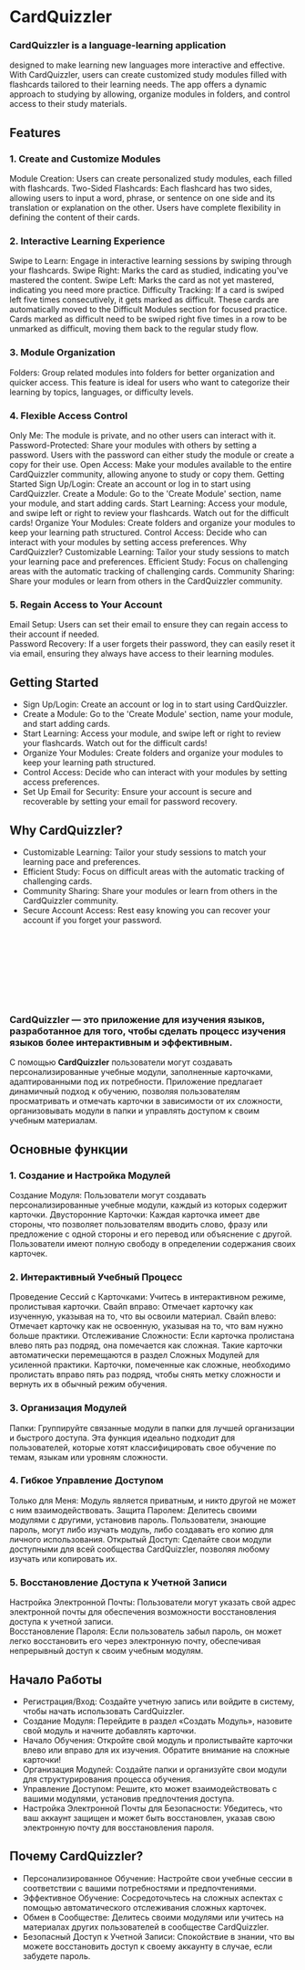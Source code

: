 # CardQuizzler
### CardQuizzler is a language-learning application
designed to make learning new languages more interactive and effective.
With CardQuizzler, users can create customized study modules filled with flashcards tailored to their learning needs.
The app offers a dynamic approach to studying by allowing, organize modules in folders, and control access to their study materials.

## Features
### 1. Create and Customize Modules
   Module Creation: Users can create personalized study modules, each filled with flashcards.
   Two-Sided Flashcards: Each flashcard has two sides, allowing users to input a word, phrase, or sentence on one side and its translation or explanation on the other. Users have complete flexibility in defining the content of their cards.
### 2. Interactive Learning Experience
   Swipe to Learn: Engage in interactive learning sessions by swiping through your flashcards.
   Swipe Right: Marks the card as studied, indicating you've mastered the content.
   Swipe Left: Marks the card as not yet mastered, indicating you need more practice.
   Difficulty Tracking:
   If a card is swiped left five times consecutively, it gets marked as difficult. These cards are automatically moved to the Difficult Modules section for focused practice.
   Cards marked as difficult need to be swiped right five times in a row to be unmarked as difficult, moving them back to the regular study flow.
### 3. Module Organization
   Folders: Group related modules into folders for better organization and quicker access. This feature is ideal for users who want to categorize their learning by topics, languages, or difficulty levels.
### 4. Flexible Access Control
   Only Me: The module is private, and no other users can interact with it.
   Password-Protected: Share your modules with others by setting a password. Users with the password can either study the module or create a copy for their use.
   Open Access: Make your modules available to the entire CardQuizzler community, allowing anyone to study or copy them.
   Getting Started
   Sign Up/Login: Create an account or log in to start using CardQuizzler.
   Create a Module: Go to the 'Create Module' section, name your module, and start adding cards.
   Start Learning: Access your module, and swipe left or right to review your flashcards. Watch out for the difficult cards!
   Organize Your Modules: Create folders and organize your modules to keep your learning path structured.
   Control Access: Decide who can interact with your modules by setting access preferences.
   Why CardQuizzler?
   Customizable Learning: Tailor your study sessions to match your learning pace and preferences.
   Efficient Study: Focus on challenging areas with the automatic tracking of challenging cards.
   Community Sharing: Share your modules or learn from others in the CardQuizzler community.
### 5. Regain Access to Your Account
Email Setup: Users can set their email to ensure they can regain access to their account if needed.<br>
Password Recovery: If a user forgets their password, they can easily reset it via email, ensuring they always have access to their learning modules.

## Getting Started
* Sign Up/Login: Create an account or log in to start using CardQuizzler.
* Create a Module: Go to the 'Create Module' section, name your module, and start adding cards.
* Start Learning: Access your module, and swipe left or right to review your flashcards. Watch out for the difficult cards!
* Organize Your Modules: Create folders and organize your modules to keep your learning path structured.
* Control Access: Decide who can interact with your modules by setting access preferences.
* Set Up Email for Security: Ensure your account is secure and recoverable by setting your email for password recovery.
## Why CardQuizzler?
* Customizable Learning: Tailor your study sessions to match your learning pace and preferences.
* Efficient Study: Focus on difficult areas with the automatic tracking of challenging cards.
* Community Sharing: Share your modules or learn from others in the CardQuizzler community.
* Secure Account Access: Rest easy knowing you can recover your account if you forget your password.

<br><br><br><br><br><br><br>
### CardQuizzler — это приложение для изучения языков, разработанное для того, чтобы сделать процесс изучения языков более интерактивным и эффективным.

С помощью **CardQuizzler** пользователи могут создавать персонализированные учебные модули, заполненные карточками, адаптированными под их потребности. Приложение предлагает динамичный подход к обучению, позволяя пользователям просматривать и отмечать карточки в зависимости от их сложности, организовывать модули в папки и управлять доступом к своим учебным материалам.

## Основные функции
### 1. Создание и Настройка Модулей
Создание Модуля: Пользователи могут создавать персонализированные учебные модули, каждый из которых содержит карточки.
Двусторонние Карточки: Каждая карточка имеет две стороны, что позволяет пользователям вводить слово, фразу или предложение с одной стороны и его перевод или объяснение с другой. Пользователи имеют полную свободу в определении содержания своих карточек.
### 2. Интерактивный Учебный Процесс
Проведение Сессий с Карточками: Учитесь в интерактивном режиме, пролистывая карточки.
Свайп вправо: Отмечает карточку как изученную, указывая на то, что вы освоили материал.
Свайп влево: Отмечает карточку как не освоенную, указывая на то, что вам нужно больше практики.
Отслеживание Сложности:
Если карточка пролистана влево пять раз подряд, она помечается как сложная. Такие карточки автоматически перемещаются в раздел Сложных Модулей для усиленной практики.
Карточки, помеченные как сложные, необходимо пролистать вправо пять раз подряд, чтобы снять метку сложности и вернуть их в обычный режим обучения.
### 3. Организация Модулей
Папки: Группируйте связанные модули в папки для лучшей организации и быстрого доступа. Эта функция идеально подходит для пользователей, которые хотят классифицировать свое обучение по темам, языкам или уровням сложности.
### 4. Гибкое Управление Доступом
Только для Меня: Модуль является приватным, и никто другой не может с ним взаимодействовать.
Защита Паролем: Делитесь своими модулями с другими, установив пароль. Пользователи, знающие пароль, могут либо изучать модуль, либо создавать его копию для личного использования.
Открытый Доступ: Сделайте свои модули доступными для всей сообщества CardQuizzler, позволяя любому изучать или копировать их.
### 5. Восстановление Доступа к Учетной Записи
Настройка Электронной Почты: Пользователи могут указать свой адрес электронной почты для обеспечения возможности восстановления доступа к учетной записи.
<br>
Восстановление Пароля: Если пользователь забыл пароль, он может легко восстановить его через электронную почту, обеспечивая непрерывный доступ к своим учебным модулям.
## Начало Работы
* Регистрация/Вход: Создайте учетную запись или войдите в систему, чтобы начать использовать CardQuizzler.
* Создание Модуля: Перейдите в раздел «Создать Модуль», назовите свой модуль и начните добавлять карточки.
* Начало Обучения: Откройте свой модуль и пролистывайте карточки влево или вправо для их изучения. Обратите внимание на сложные карточки!
* Организация Модулей: Создайте папки и организуйте свои модули для структурирования процесса обучения.
* Управление Доступом: Решите, кто может взаимодействовать с вашими модулями, установив предпочтения доступа.
* Настройка Электронной Почты для Безопасности: Убедитесь, что ваш аккаунт защищен и может быть восстановлен, указав свою электронную почту для восстановления пароля.
## Почему CardQuizzler?
* Персонализированное Обучение: Настройте свои учебные сессии в соответствии с вашими потребностями и предпочтениями.
* Эффективное Обучение: Сосредоточьтесь на сложных аспектах с помощью автоматического отслеживания сложных карточек.
* Обмен в Сообществе: Делитесь своими модулями или учитесь на материалах других пользователей в сообществе CardQuizzler.
* Безопасный Доступ к Учетной Записи: Спокойствие в знании, что вы можете восстановить доступ к своему аккаунту в случае, если забудете пароль.
